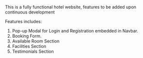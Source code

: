 This is a fully functional hotel website, features to be added upon continuous development

Features includes:
1. Pop-up Modal for Login and Registration embedded in Navbar.
2. Booking Form.
3. Available Room Section
4. Facilities Section
5. Testimonials Section